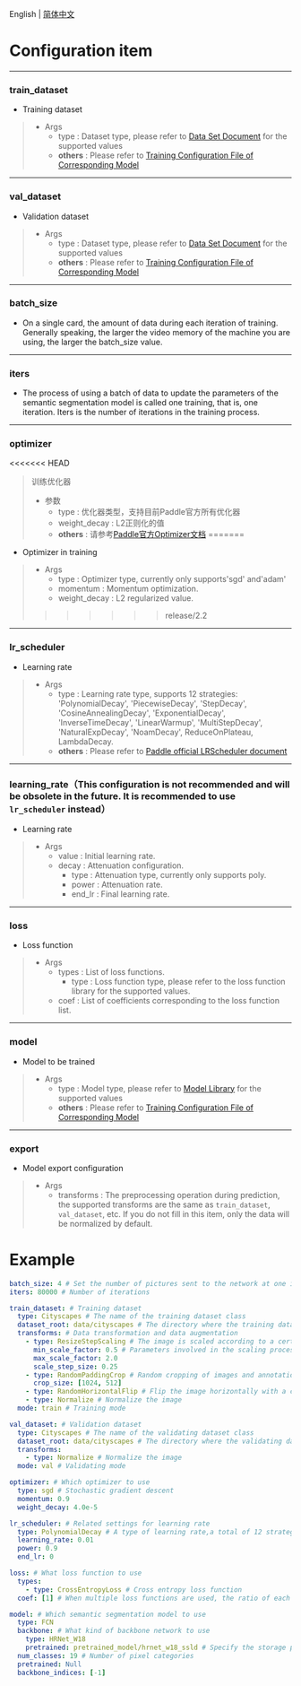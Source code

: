 English | [简体中文](use_cn.md)
# Configuration item

----
### train_dataset
* Training dataset
>
>  * Args
>     * type : Dataset type, please refer to [Data Set Document](../../apis/datasets/datasets.md) for the supported values
>     * **others** : Please refer to [Training Configuration File of Corresponding Model](../../../configs)

----
### val_dataset
* Validation dataset
>  * Args
>     * type : Dataset type, please refer to [Data Set Document](../../apis/datasets/datasets.md) for the supported values
>     * **others** : Please refer to [Training Configuration File of Corresponding Model](../../../configs)
>

----
### batch_size
* On a single card, the amount of data during each iteration of training. Generally speaking, the larger the video memory of the machine you are using, the larger the batch_size value.

----
### iters
* The process of using a batch of data to update the parameters of the semantic segmentation model is called one training, that is, one iteration. Iters is the number of iterations in the training process.

----
### optimizer
<<<<<<< HEAD
> 训练优化器
>  * 参数
>     * type : 优化器类型，支持目前Paddle官方所有优化器
>     * weight_decay : L2正则化的值
>     * **others** : 请参考[Paddle官方Optimizer文档](https://www.paddlepaddle.org.cn/documentation/docs/zh/api/paddle/optimizer/Overview_cn.html)
=======
* Optimizer in training
>  * Args
>     * type : Optimizer type, currently only supports'sgd' and'adam'
>     * momentum : Momentum optimization.
>     * weight_decay : L2 regularized value.
>>>>>>> release/2.2

----
### lr_scheduler
* Learning rate
>  * Args
>     * type : Learning rate type, supports 12 strategies: 'PolynomialDecay', 'PiecewiseDecay', 'StepDecay', 'CosineAnnealingDecay', 'ExponentialDecay', 'InverseTimeDecay', 'LinearWarmup', 'MultiStepDecay', 'NaturalExpDecay', 'NoamDecay', ReduceOnPlateau, LambdaDecay.
>     * **others** : Please refer to [Paddle official LRScheduler document](https://www.paddlepaddle.org.cn/documentation/docs/zh/api/paddle/optimizer/lr/LRScheduler_cn.html)

----
### learning_rate（This configuration is not recommended and will be obsolete in the future. It is recommended to use `lr_scheduler` instead）
* Learning rate
>  * Args
>     * value : Initial learning rate.
>     * decay : Attenuation configuration.
>       * type : Attenuation type, currently only supports poly.
>       * power : Attenuation rate.
>       * end_lr : Final learning rate.

----
### loss
* Loss function
>  * Args
>     * types : List of loss functions.
>       * type : Loss function type, please refer to the loss function library for the supported values.
>     * coef : List of coefficients corresponding to the loss function list.

----
### model
* Model to be trained
>  * Args
>     * type : Model type, please refer to [Model Library](../../apis/models/models.md) for the supported values
>     * **others** : Please refer to [Training Configuration File of Corresponding Model](../../../configs)
---
### export
* Model export configuration
>  * Args
>    * transforms : The preprocessing operation during prediction, the supported transforms are the same as `train_dataset`, `val_dataset`, etc. If you do not fill in this item, only the data will be normalized by default.

# Example

```yaml
batch_size: 4 # Set the number of pictures sent to the network at one iteration. Generally speaking, the larger the video memory of the machine you are using, the higher the batch_size value.
iters: 80000 # Number of iterations

train_dataset: # Training dataset
  type: Cityscapes # The name of the training dataset class
  dataset_root: data/cityscapes # The directory where the training dataset is stored
  transforms: # Data transformation and data augmentation
    - type: ResizeStepScaling # The image is scaled according to a certain ratio, and this ratio takes scale_step_size as the step size
      min_scale_factor: 0.5 # Parameters involved in the scaling process
      max_scale_factor: 2.0
      scale_step_size: 0.25
    - type: RandomPaddingCrop # Random cropping of images and annotations
      crop_size: [1024, 512]
    - type: RandomHorizontalFlip # Flip the image horizontally with a certain probability
    - type: Normalize # Normalize the image
  mode: train # Training mode

val_dataset: # Validation dataset
  type: Cityscapes # The name of the validating dataset class
  dataset_root: data/cityscapes # The directory where the validating dataset is stored
  transforms:
    - type: Normalize # Normalize the image
  mode: val # Validating mode

optimizer: # Which optimizer to use
  type: sgd # Stochastic gradient descent
  momentum: 0.9
  weight_decay: 4.0e-5

lr_scheduler: # Related settings for learning rate
  type: PolynomialDecay # A type of learning rate,a total of 12 strategies are supported
  learning_rate: 0.01
  power: 0.9
  end_lr: 0

loss: # What loss function to use
  types:
    - type: CrossEntropyLoss # Cross entropy loss function
  coef: [1] # When multiple loss functions are used, the ratio of each loss can be specified in coef

model: # Which semantic segmentation model to use
  type: FCN
  backbone: # What kind of backbone network to use
    type: HRNet_W18
    pretrained: pretrained_model/hrnet_w18_ssld # Specify the storage path of the pre-trained model
  num_classes: 19 # Number of pixel categories
  pretrained: Null
  backbone_indices: [-1]

```
